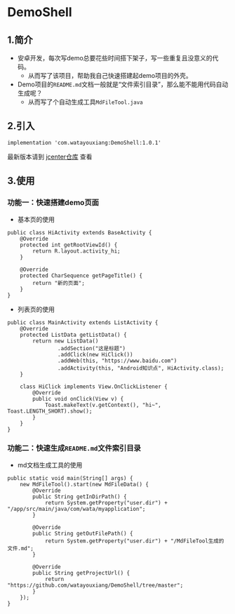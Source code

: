 # DemoShell


## 1.简介

- 安卓开发，每次写demo总要花些时间搭下架子，写一些重复且没意义的代码。
	- 从而写了该项目，帮助我自己快速搭建起demo项目的外壳。
- Demo项目的`README.md`文档一般就是“文件索引目录”，那么能不能用代码自动生成呢？
	- 从而写了个自动生成工具`MdFileTool.java`

## 2.引入

```
implementation 'com.watayouxiang:DemoShell:1.0.1'
```

最新版本请到 [jcenter仓库](https://dl.bintray.com/watayouxiang/maven/com/watayouxiang/DemoShell/) 查看

## 3.使用

### 功能一：快速搭建demo页面

- 基本页的使用

```
public class HiActivity extends BaseActivity {
    @Override
    protected int getRootViewId() {
        return R.layout.activity_hi;
    }

    @Override
    protected CharSequence getPageTitle() {
        return "新的页面";
    }
}
```

- 列表页的使用

```
public class MainActivity extends ListActivity {
    @Override
    protected ListData getListData() {
        return new ListData()
                .addSection("这是标题")
                .addClick(new HiClick())
                .addWeb(this, "https://www.baidu.com")
                .addActivity(this, "Android知识点", HiActivity.class);
    }

    class HiClick implements View.OnClickListener {
        @Override
        public void onClick(View v) {
            Toast.makeText(v.getContext(), "hi~", Toast.LENGTH_SHORT).show();
        }
    }
}
```

### 功能二：快速生成`README.md`文件索引目录

- md文档生成工具的使用

```
public static void main(String[] args) {
    new MdFileTool().start(new MdFileData() {
        @Override
        public String getInDirPath() {
            return System.getProperty("user.dir") + "/app/src/main/java/com/wata/myapplication";
        }

        @Override
        public String getOutFilePath() {
            return System.getProperty("user.dir") + "/MdFileTool生成的文件.md";
        }

        @Override
        public String getProjectUrl() {
            return "https://github.com/watayouxiang/DemoShell/tree/master";
        }
    });
}
```


